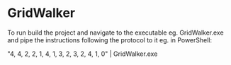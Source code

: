 # GridWalker

To run build the project and navigate to the executable eg. GridWalker.exe and pipe the instructions following the protocol to it eg. in PowerShell:

"4, 4, 2, 2, 1, 4, 1, 3, 2, 3, 2, 4, 1, 0" | GridWalker.exe
